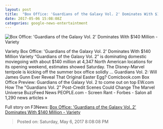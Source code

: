 ```yaml
---
layout: post
title:  "Box Office: 'Guardians of the Galaxy Vol. 2' Dominates With $140 Million - Variety"
date: 2017-05-06 15:08:08Z
categories: google-news-entertaintment
---
```


![Box Office: 'Guardians of the Galaxy Vol. 2' Dominates With $140 Million - Variety](https://pmcvariety.files.wordpress.com/2017/04/guardians-of-the-galaxy-vol-2.jpg?w=1000&h=562&crop=1)

Variety Box Office: 'Guardians of the Galaxy Vol. 2' Dominates With $140 Million Variety “Guardians of the Galaxy Vol. 2” is dominating domestic moviegoing with about $140 million at 4,347 North American locations for its opening weekend, estimates showed Saturday. The Disney-Marvel tentpole is kicking off the summer box office solidly ... Guardians Vol. 2: Will James Gunn Ever Reveal That Original Easter Egg? Comicbook.com Box Office Preview: Guardians of the Galaxy Vol. 2 to come out on top EW.com How The "Guardians Vol. 2" Post-Credit Scenes Could Change The Marvel Universe BuzzFeed News PEOPLE.com - Screen Rant - Forbes - Salon all 1,290 news articles »


Full story on F3News: [Box Office: 'Guardians of the Galaxy Vol. 2' Dominates With $140 Million - Variety](http://www.f3nws.com/n/4BpQVD)

> Posted on: Saturday, May 6, 2017 8:08:08 PM
